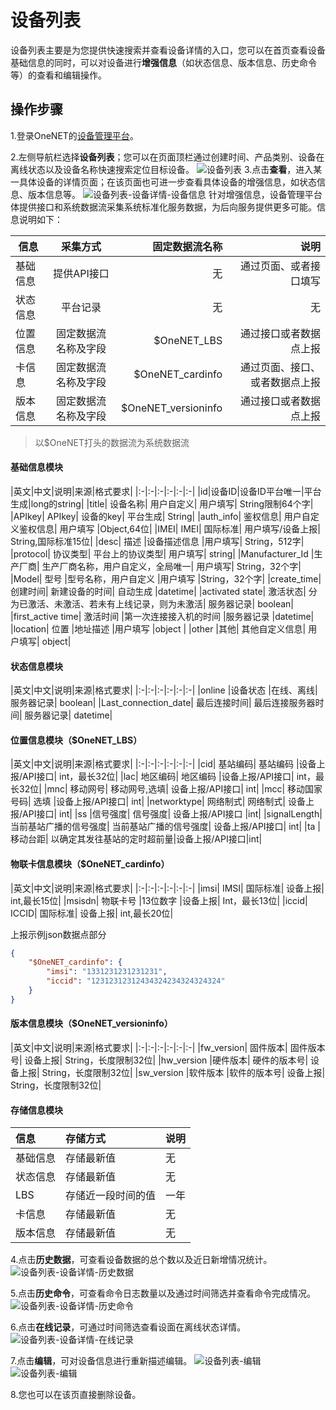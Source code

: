 # 设备列表
设备列表主要是为您提供快速搜索并查看设备详情的入口，您可以在首页查看设备基础信息的同时，可以对设备进行**增强信息**（如状态信息、版本信息、历史命令等）的查看和编辑操作。


## 操作步骤
1.登录OneNET的[设备管理平台](https://open.iot.10086.cn/develop/device/#/device/list)。

2.左侧导航栏选择**设备列表**；您可以在页面顶栏通过创建时间、产品类别、设备在离线状态以及设备名称快速搜索定位目标设备。
![设备列表](/images\DMP\设备列表首页.png)
3.点击**查看**，进入某一具体设备的详情页面；在该页面也可进一步查看具体设备的增强信息，如状态信息、版本信息等。
![设备列表-设备详情-设备信息](/images\DMP\设备列表-设备详情-设备信息.png)
针对增强信息，设备管理平台体提供接口和系统数据流采集系统标准化服务数据，为后向服务提供更多可能。信息说明如下：

|信息|采集方式|固定数据流名称|说明| 
|--|:--:|--:|--:|
|基础信息|提供API接口|无|通过页面、或者接口填写|
|状态信息|平台记录|无|无| 
|位置信息|固定数据流名称及字段|$OneNET_LBS|通过接口或者数据点上报| 
|卡信息|固定数据流名称及字段|$OneNET_cardinfo|通过页面、接口、或者数据点上报| 
|版本信息|固定数据流名称及字段|$OneNET_versioninfo|通过接口或者数据点上报| 
> 以$OneNET打头的数据流为系统数据流

#### 基础信息模块
|英文|中文|说明|来源|格式要求|
|:-|:-|:-|:-|:-|:-|
|id|设备ID|设备ID平台唯一|平台生成|long的string|
|title|	设备名称|	用户自定义|	用户填写|	String限制64个字|
|APIkey|	APIkey|	设备的key|	平台生成|	String|
|auth_info|	鉴权信息|	用户自定义鉴权信息|	用户填写	|Object,64位|
|IMEI|	IMEI|	国际标准|	用户填写/设备上报|	String,国际标准15位|
|desc|	描述	|设备描述信息	|用户填写|	String，512字|
|protocol|	协议类型|	平台上的协议类型|	用户填写|	string|
|Manufacturer_Id	|生产厂商|	生产厂商名称，用户自定义，全局唯一| 	用户填写|	String，32个字|
|Model|	型号	|型号名称，用户自定义	|用户填写	|String，32个字|
|create_time|	创建时间|	新建设备的时间|	自动生成	|datetime|
|activated state|	激活状态|	分为已激活、未激活、若未有上线记录，则为未激活|	服务器记录|	boolean|
|first_active time|	激活时间	|第一次连接接入机的时间	|服务器记录	|datetime|
|location|	位置	|地址描述	|用户填写	|object |
|other	|其他|	其他自定义信息|	用户填写|	object|
#### 状态信息模块
|英文|中文|说明|来源|格式要求|
|:-|:-|:-|:-|:-|:-|
|online	|设备状态	|在线、离线|	服务器记录|	boolean|
|Last_connection_date|	最后连接时间|	最后连接服务器时间|	服务器记录|	datetime|
#### 位置信息模块（$OneNET_LBS）

|英文|中文|说明|来源|格式要求|
|:-|:-|:-|:-|:-|:-|
|cid|	基站编码|	基站编码	|设备上报/API接口|	int，最长32位|
|lac|	地区编码|	地区编码	|设备上报/API接口|	int，最长32位|
|mnc|	移动网号|	移动网号,选填|	设备上报/API接口|	int|
|mcc|	移动国家号码|	选填	|设备上报/API接口|	int|
|networktype|	网络制式|	网络制式|	设备上报/API接口|	int|
|ss	|信号强度|	信号强度|	设备上报/API接口	|int|
|signalLength|	当前基站广播的信号强度|	当前基站广播的信号强度|	设备上报/API接口|	int|
|ta	|移动台距|	以确定其发往基站的定时超前量|设备上报/API接口|int|
#### 物联卡信息模块（$OneNET_cardinfo）
|英文|中文|说明|来源|格式要求|
|:-|:-|:-|:-|:-|:-|
|imsi|	IMSI|	国际标准|	设备上报|	int,最长15位|
|msisdn|	物联卡号	|13位数字	|设备上报|	Int，最长13位|
|iccid|	ICCID|	国际标准|	设备上报|	int,最长20位|

上报示例json数据点部分
```json
{
    "$OneNET_cardinfo": {
        "imsi": "1331231231231231", 
        "iccid": "12312312312434324234324324324"
    }
}
```
#### 版本信息模块（$OneNET_versioninfo）
|英文|中文|说明|来源|格式要求|
|:-|:-|:-|:-|:-|:-|
|fw_version|	固件版本|	固件版本号|	设备上报|	String，长度限制32位|
|hw_version	|硬件版本|	硬件的版本号|	设备上报|	String，长度限制32位|
|sw_version	|软件版本	|软件的版本号|	设备上报|	String，长度限制32位|
#### 存储信息模块
|信息|存储方式|说明|
|:-|:-|:-|
|基础信息|	存储最新值|无	|
|状态信息|	存储最新值	|无|
|LBS|	存储近一段时间的值|	一年|
|卡信息	|存储最新值|	无|
|版本信息|	存储最新值	|无|

4.点击**历史数据**，可查看设备数据的总个数以及近日新增情况统计。
![设备列表-设备详情-历史数据](/images\DMP\设备列表-设备详情-历史数据.png)

5.点击**历史命令**，可查看命令日志数量以及通过时间筛选并查看命令完成情况。
![设备列表-设备详情-历史命令](/images\DMP\设备列表-设备详情-历史命令.png)

6.点击**在线记录**，可通过时间筛选查看设面在离线状态详情。
![设备列表-设备详情-在线记录](/images\DMP\设备列表-设备详情-在线记录.png)

7.点击**编辑**，可对设备信息进行重新描述编辑。
![设备列表-编辑](/images\DMP\设备列表-编辑1.png)
![设备列表-编辑](/images\DMP\设备列表-编辑2.png)

8.您也可以在该页直接删除设备。

